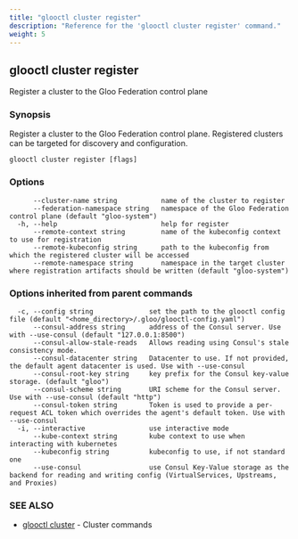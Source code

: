 ```yaml
---
title: "glooctl cluster register"
description: "Reference for the 'glooctl cluster register' command."
weight: 5
---
```

## glooctl cluster register

Register a cluster to the Gloo Federation control plane

### Synopsis

Register a cluster to the Gloo Federation control plane. Registered clusters can be targeted for discovery and configuration.

```
glooctl cluster register [flags]
```

### Options

```
      --cluster-name string           name of the cluster to register
      --federation-namespace string   namespace of the Gloo Federation control plane (default "gloo-system")
  -h, --help                          help for register
      --remote-context string         name of the kubeconfig context to use for registration
      --remote-kubeconfig string      path to the kubeconfig from which the registered cluster will be accessed
      --remote-namespace string       namespace in the target cluster where registration artifacts should be written (default "gloo-system")
```

### Options inherited from parent commands

```
  -c, --config string              set the path to the glooctl config file (default "<home_directory>/.gloo/glooctl-config.yaml")
      --consul-address string      address of the Consul server. Use with --use-consul (default "127.0.0.1:8500")
      --consul-allow-stale-reads   Allows reading using Consul's stale consistency mode.
      --consul-datacenter string   Datacenter to use. If not provided, the default agent datacenter is used. Use with --use-consul
      --consul-root-key string     key prefix for the Consul key-value storage. (default "gloo")
      --consul-scheme string       URI scheme for the Consul server. Use with --use-consul (default "http")
      --consul-token string        Token is used to provide a per-request ACL token which overrides the agent's default token. Use with --use-consul
  -i, --interactive                use interactive mode
      --kube-context string        kube context to use when interacting with kubernetes
      --kubeconfig string          kubeconfig to use, if not standard one
      --use-consul                 use Consul Key-Value storage as the backend for reading and writing config (VirtualServices, Upstreams, and Proxies)
```

### SEE ALSO

* [glooctl cluster](../glooctl_cluster)	 - Cluster commands


